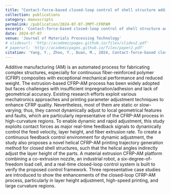 ```yaml
---
title: "Contact-force-based closed-loop control of shell structure additive manufacturing with continuous-fiber-reinforced polymer composites"
collection: publications
category: manuscripts
permalink: /publication/2024-07-07-JMPT-CFRPAM
excerpt: 'Contact-force-based closed-loop control of shell structure additive manufacturing with continuous-fiber-reinforced polymer composites'
date: 2024-07-07
venue: 'Journal of Materials Processing Technology'
# slidesurl: 'http://academicpages.github.io/files/slides2.pdf'
# paperurl: 'http://academicpages.github.io/files/paper2.pdf'
citation: 'Yang, Y., Zhou, Y., Duan, M., 2024, Contact-force-based closed-loop control of shell structure additive manufacturing with continuous-fiberreinforced polymer composites, Journal of Materials Processing Technology, 331, pp.118501.'
---
```


Additive manufacturing (AM) is an automated process for fabricating complex structures, especially for continuous fiber-reinforced polymer (CFRP) composites with exceptional mechanical performance and reduced weight. The extrusion-based CFRP-AM process has been widely adopted but faces challenges with insufficient impregnation/adhesion and lack of geometrical accuracy. Existing research efforts exploit various mechatronics approaches and printing parameter adjustment techniques to enhance CFRP quality. Nevertheless, most of them are static or slow-varying; thus, they cannot dynamically adjust to local geometrical features and faults, which are particularly representative of the CFRP-AM process in high-curvature regions. To enable dynamic and rapid adjustment, this study exploits contact forces as major real-time feedback signals to dynamically control the feed velocity, layer height, and fiber extrusion rate. To create a continuous feedback control environment for dynamic adjustment, the study also proposes a novel helical CFRP-AM printing trajectory generation method for closed shell structures, such that the helical angles indirectly adjust the layer height of the parts. A material extrusion CFRP-AM platform combining a co-extrusion nozzle, an industrial robot, a six-degree-of-freedom load cell, and a real-time closed-loop control system is built to verify the proposed control framework. Three representative case studies are introduced to show the enhancements of the closed-loop CFRP-AM process, particularly in layer height adjustment, high-speed printing, and large curvature regions.